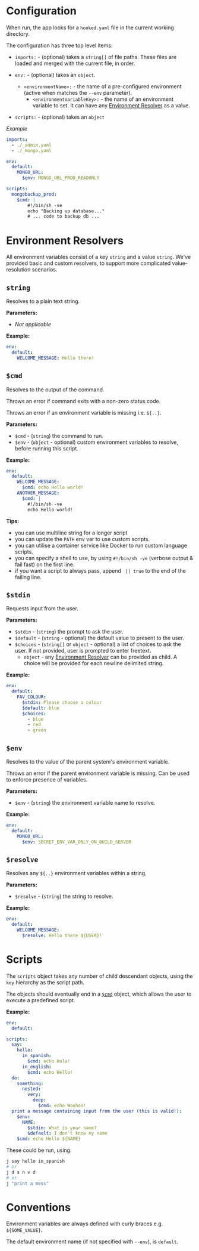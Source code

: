 # Configuration

When run, the app looks for a `hooked.yaml` file in the current working directory.

The configuration has three top level items:

- `imports:` - (optional) takes a `string[]` of file paths. These files are loaded and merged with the current file, in order.

- `env:` - (optional) takes an `object`.
  - `<environmentName>:` - the name of a pre-configured environment (active when matches the `--env` parameter).
    - `<environmentVariableKey>:` - the name of an environment variable to set. It can have any [Environment Resolver](#environment-resolvers) as a value.

- `scripts:` - (optional) takes an `object`

*Example*

```yaml
imports:
  - ./_admin.yaml
  - ./_mongo.yaml

env:
  default:
    MONGO_URL:
      $env: MONGO_URL_PROD_READONLY

scripts:
  mongobackup_prod:
    $cmd: |
        #!/bin/sh -ve
        echo "Backing up database..."
        # ... code to backup db ...
```

# Environment Resolvers

All environment variables consist of a key `string` and a value `string`. We've provided basic and custom resolvers, to support more complicated value-resolution scenarios.

## `string`

Resolves to a plain text string.

**Parameters:**

- _Not applicable_

**Example:**

```yaml
env:
  default:
    WELCOME_MESSAGE: Hello there!
```

## `$cmd`

Resolves to the output of the command.

Throws an error if command exits with a non-zero status code.

Throws an error if an environment variable is missing i.e. `${..}`.


**Parameters:**

- `$cmd` - (`string`) the command to run.
- `$env` - (`object` - optional) custom environment variables to resolve, before running this script.

**Example:**

```yaml
env:
  default:
    WELCOME_MESSAGE:
      $cmd: echo Hello world!
    ANOTHER_MESSAGE:
      $cmd: |
        #!/bin/sh -ve
        echo Hello world!
```

**Tips:**

- you can use multiline string for a longer script
- you can update the `PATH` env var to use custom scripts.
- you can utilise a container service like Docker to run custom language scripts.
- you can specify a shell to use, by using `#!/bin/sh -ve` (verbose output & fail fast) on the first line.
- if you want a script to always pass, append ` || true` to the end of the failing line.

## `$stdin`

Requests input from the user.

**Parameters:**

- `$stdin` - (`string`) the prompt to ask the user.
- `$default` - (`string` - optional) the default value to present to the user.
- `$choices` - (`string[]` or `object` - optional) a list of choices to ask the user. If not provided, user is prompted to enter freetext.
  - `object` - any [Environment Resolver](#environment-resolvers) can be provided as child. A choice will be provided for each newline delimited string.

**Example:**

```yaml
env:
  default:
    FAV_COLOUR:
      $stdin: Please choose a colour
      $default: blue
      $choices:
        - blue
        - red
        - green
```


## `$env`

Resolves to the value of the parent system's environment variable. 

Throws an error if the parent environment variable is missing. Can be used to enforce presence of variables.

**Parameters:**

- `$env` - (`string`) the environment variable name to resolve.


**Example:**

```yaml
env:
  default:
    MONGO_URL:
      $env: SECRET_ENV_VAR_ONLY_ON_BUILD_SERVER
```


## `$resolve`

Resolves any `${..}` environment variables within a string.

**Parameters:**

- `$resolve` - (`string`) the string to resolve.

**Example:**

```yaml
env:
  default:
    WELCOME_MESSAGE:
      $resolve: Hello there ${USER}!
````

# Scripts

The `scripts` object takes any number of child descendant objects, using the `key` hierarchy as the script path.

The objects should eventually end in a [`$cmd`](#cmd) object, which allows the user to execute a predefined script.

**Example:**

```yaml
env:
  default:

scripts:
  say:
    hello:
      in_spanish:
        $cmd: echo Hola!
      in_english:
        $cmd: echo Hello!
  do:
    something:
      nested:
        very:
          deep:
            $cmd: echo Woohoo!
  print a message containing input from the user (this is valid!):
    $env:
      NAME:
        $stdin: What is your name?
        $default: I don't know my name
    $cmd: echo Hello ${NAME}
````

These could be run, using:

```sh
j say hello in_spanish
# or
j d s n v d
# or
j "print a mess"
```

# Conventions

Environment variables are always defined with curly braces e.g. `${SOME_VALUE}`.

The default environment name (if not specified with `--env`), is `default`.